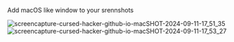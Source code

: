 Add macOS like window to your srennshots

![screencapture-cursed-hacker-github-io-macSHOT-2024-09-11-17_51_35](https://github.com/user-attachments/assets/1d3e6320-613c-4f44-9d4d-5e8b72a07dde)
![screencapture-cursed-hacker-github-io-macSHOT-2024-09-11-17_53_27](https://github.com/user-attachments/assets/45547d44-07ec-469a-89e8-9a6a8bd7f669)
